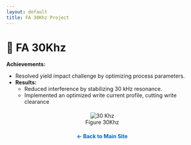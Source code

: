 ```yaml
---
layout: default
title: FA 30Khz Project
---
```



# 🚀 FA 30Khz 

**Achievements:**  
- Resolved yield impact challenge by optimizing process parameters.
- **Results:**  
  - Reduced interference by stabilizing 30 kHz resonance.  
  - Implemented an optimized write current profile, cutting write clearance
 

<!-- Standalone centered image (workload.jpg) -->
<div style="text-align: center; margin: 20px 0;">
  <figure style="display: inline-block; margin: 0;">
    <img src="{{ site.baseurl }}"/projects/FA/assets/images/30Khz.jpg"  alt="30 Khz" ;">
    <figcaption>Figure 30Khz</figcaption>
  </figure>
</div>

<!-- Back to Main Page link (centered) -->
<div style="text-align: center; margin-top: 20px;">
  <a href="{{ site.baseurl }}/" style="text-decoration: none; color: #0066cc; font-weight: bold;">← Back to Main Site</a>
</div>
